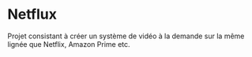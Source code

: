 # Netflux
Projet consistant à créer un système de vidéo à la demande sur la même lignée que Netflix, Amazon Prime etc.
